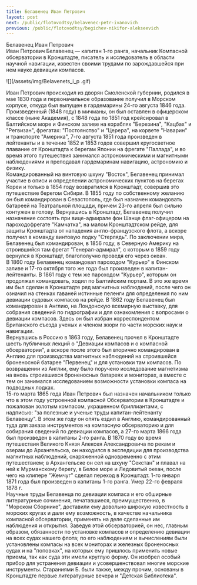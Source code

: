 ```yaml
---
title: Белавенец Иван Петрович
layout: post
next: /public/flotovodtsy/belavenec-petr-ivanovich
previous: /public/flotovodtsy/begichev-nikifor-alekseevich
---
```


Белавенец Иван Петрович  
Иван Петрович Белавенец — капитан 1-го ранга, начальник Компасной обсерватории в Кронштадте, писатель и исследователь в области научной навигации, известен своими трудами по зарождавшейся при нем науке девиации компасов.   
  
![](/assets/img/Belavenets_i_p .gif)  
  
Иван Петрович происходил из дворян Смоленской губернии, родился в мае 1830 года и первоначальное образование получил в Морском корпусе, откуда был выпущен в гардемарины 24-го августа 1846 года. Произведенный (1848 году) в мичманы, он был оставлен в офицерском классе (ныне Академия), с 1848 года по 1851 год крейсировал в Балтийском море и Финском заливе на кораблях "Березина", "Кацбах" и "Регвизан", фрегатах: "Постоянство" и "Церера", на корвете "Наварин" и транспорте "Америка", 7-го августа 1851 года произведен в лейтенанты и в течение 1852 и 1853 годов совершил кругосветное плавание от Кронштадта к берегам Японии на фрегате "Паллада", и во время этого путешествия занимался астрономическими и магнитными наблюдениями и преподавал гардемаринам навигацию, астрономию и физику.   
Командированный на винтовую шхуну "Восток", Белавенец принимал участие в описи и определении астрономических пунктов на берегах Кореи и только в 1854 году возвратился в Кронштадт, совершив это путешествие берегом Сибири. В 1855 году по собственному желанию он был командирован в Севастополь, где был назначен командовать батареей на Театральной площади, причем 23-го апреля был сильно контужен в голову. Вернувшись в Кронштадт, Белавенец получил назначение состоять при вице-адмирале фон Шанце флаг-офицером на пароходофрегате "Камчатка", на малом Кронштадтском рейде, для защиты Кронштадта от нападения англо-французского флота, а вскоре получил в команду винтовую лодку "Стерлядь". По заключении мира, Белавенец был командирован, в 1856 году, в Северную Америку на строившийся там фрегат "Генерал-адмирал", с которым в 1859 году вернулся в Кронштадт, благополучно проведя его через океан.   
В 1860 году Белавенец командовал пароходом "Курьер" в Финском заливе и 17-го октября того же года был произведен в капитан-лейтенанты. В 1861 году с тем же пароходом "Курьер", которым он продолжал командовать, ходил по Балтийским портам. В это же время им был сделан в Кронштадте ряд магнитных наблюдений, после чего он означил на стенках гаваней истинные пеленги для определения по ним девиации судовых компасов на рейде. В 1862 году Белавенец был командирован в Англию, на Лондонскую всемирную выставку, для собрания сведений по гидрографии и для ознакомления с вопросами о девиации компасов. Здесь он был избран корреспондентом Британского съезда ученых и членом жюри по части морских наук и навигации.  
Вернувшись в Россию в 1863 году, Белавенец прочел в Кронштадте шесть публичных лекций о "Девиации компасов и о компасной обсерватории", а вскоре после этого был вторично командирован в Англию для производства магнитных наблюдений на строившейся броненосной батарее "Первенец" и для установки там компасов. По возвращении из Англии, ему было поручено исследование магнетизма на вновь строившихся броненосных батареях и мониторах, а вместе с тем он занимался исследованием возможности установки компаса на подводных лодках.  
15-го марта 1865 года Иван Петрович был назначен начальником только что в этом году устроенной компасной Обсерватории в Кронштадте и пожалован золотым компасом, украшенном бриллиантами, с надписью: "за полезные и ученые труды капитан-лейтенанту Белавенцу". В этом же году он опять ездил в Англию, командированный туда для заказа инструментов на компасную обсерваторию и для собирания сведений по девиации компасов, а 27-го марта 1866 года был произведен в капитаны 2-го ранга. В 1870 году во время путешествия Великого Князя Алексея Александровича по рекам и озерам до Архангельска, он находился в экспедиции для производства магнитных наблюдений, снаряженной одновременно с этим путешествием; в Архангельске он сел на шхуну "Секстан" и плавал на ней к Мурманскому берегу, в Белое море и Ледовитый океан, после чего на клипере "Жемчуг" сделал переход в Кронштадт. 1-го января 1871 года был произведен в капитаны 1-го ранга. Умер 22-го февраля 1878 г.  
Научные труды Белавенца по девиации компаса и его обширные литературные сочинения, печатавшиеся, преимущественно, в "Морском Сборнике", доставили ему довольно широкую известность в морских кругах и дали ему возможность, в качестве начальника компасной обсерватории, применять на деле сделанные им наблюдения и открытия. Заведуя этой обсерваторией, он нес, главным образом, обязанности по установке компасов и определению девиации на всех судах нашего флота; по его наблюдениям и вычислениям были установлены компасы на всех мониторах и железных броненосных судах и на "поповках", на которых ему пришлось применить новые приемы, так как суда эти имели круглую форму. Он изобрел особый прибор для устранения девиации и усовершенствовал многие морские инструменты. Стараниями Б. были также, между прочим, основаны в Кронштадте первые литературные вечера и "Детская Библиотека".  
   
 